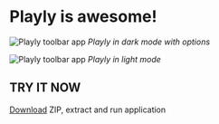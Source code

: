 
# Playly is awesome!
![Playly toolbar app](https://i.ibb.co/WkBmJhR/Screen-Shot-2019-09-29-at-19-33-09.png)
*Playly in dark mode with options*

![Playly toolbar app](https://i.ibb.co/gvQDm5Q/Screen-Shot-2019-09-29-at-19-36-43.png)
*Playly in light mode*

## TRY IT NOW
[Download](https://drive.google.com/file/d/1yKqk1Fw35_NlitmAlAiEbbziqrsxBe9r/view?usp=sharing) ZIP, extract and run application
